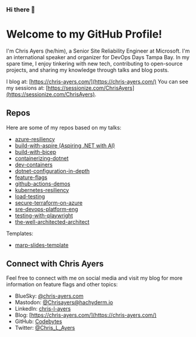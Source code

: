 ### Hi there 👋

# Welcome to my GitHub Profile!

I'm Chris Ayers (he/him), a Senior Site Reliability Engineer at Microsoft. I'm an international speaker and organizer for DevOps Days Tampa Bay. In my spare time, I enjoy tinkering with new tech, contributing to open-source projects, and sharing my knowledge through talks and blog posts.

I blog at: [https://chris-ayers.com/](https://chris-ayers.com/)
You can see my sessions at: [https://sessionize.com/ChrisAyers](https://sessionize.com/ChrisAyers).

## Repos

Here are some of my repos based on my talks:

- [azure-resiliency](https://github.com/codebytes/azure-resiliency)
- [build-with-aspire (Aspiring .NET with AI)](https://github.com/codebytes/build-with-aspire)
- [build-with-bicep](https://github.com/codebytes/build-with-bicep)
- [containerizing-dotnet](https://github.com/codebytes/containerizing-dotnet)
- [dev-containers](https://github.com/codebytes/dev-containers)
- [dotnet-configuration-in-depth](https://github.com/codebytes/dotnet-configuration-in-depth)
- [feature-flags](https://github.com/codebytes/feature-flags)
- [github-actions-demos](https://github.com/codebytes/github-actions-demos)
- [kubernetes-resiliency](https://github.com/codebytes/kubernetes-resiliency)
- [load-testing](https://github.com/codebytes/load-testing)
- [secure-terraform-on-azure](https://github.com/codebytes/secure-terraform-on-azure)
- [sre-devops-platform-eng](https://github.com/codebytes/sre-devops-platform-eng)
- [testing-with-playwright](https://github.com/codebytes/testing-with-playwright)
- [the-well-architected-architect](https://github.com/codebytes/the-well-architected-architect)

Templates:

- [marp-slides-template](https://github.com/codebytes/marp-slides-template)

## Connect with Chris Ayers

Feel free to connect with me on social media and visit my blog for more information on feature flags and other topics:

- BlueSky: [@chris-ayers.com](https://bsky.app/profile/chris-ayers.com)
- Mastodon: <a rel="me" href="https://hachyderm.io/@Chrisayers">@Chrisayers@hachyderm.io</a>
- LinkedIn: [chris-l-ayers](https://linkedin.com/in/chris-l-ayers/)
- Blog: [https://chris-ayers.com/](https://chris-ayers.com/)
- GitHub: [Codebytes](https://github.com/codebytes)
- Twitter: [@Chris_L_Ayers](https://twitter.com/Chris_L_Ayers)
